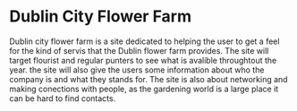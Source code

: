 # Dublin City Flower Farm

Dublin city flower farm is a site dedicated to helping the user to get a feel for the kind of servis that the Dublin flower farm provides. The site will target flourist and regular punters to see what is avalible throughtout the year. the site will also give the users some information about who the company is and what they stands for. The site is also about networking and making conections with people, as the gardening world is a large place it can be hard to find contacts.